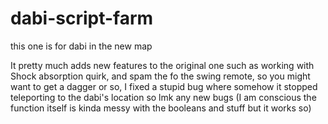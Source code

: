 # dabi-script-farm
this one is for dabi in the new map

It pretty much adds new features to the original one such as working with Shock absorption quirk, and spam the fo the swing remote, so you might want to get a dagger or so, I fixed a stupid bug where somehow it stopped teleporting to the dabi's location so lmk any new bugs (I am conscious the function itself is kinda messy with the booleans and stuff but it works so)

